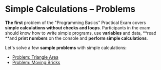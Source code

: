 # Simple Calculations – Problems

**The first** problem of the "Programming Basics" Practical Exam covers **simple calculations without checks and loops**. Participants in the exam should know how to write simple programs, use **variables** and data, **read **and **print numbers** on the console and **perform simple calculations**.

Let's solve a few **sample problems** with simple calculations:

* [Problem: Triangle Area](/Content/Chapter-8-1-exam-preparation/simple-calculations-problems/simple-calc-problems/problem-triangle-area.md)
* [Problem: Moving Bricks](/Content/Chapter-8-1-exam-preparation/simple-calculations-problems/simple-calc-problems/problem-moving-bricks.md)
